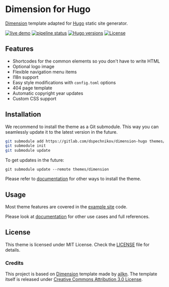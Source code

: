 # Dimension for Hugo

[Dimension](https://html5up.net/dimension/) template adapted for [Hugo](https://gohugo.io/) static site generator.

[![live demo](https://img.shields.io/badge/-live%20demo-orange.svg)](https://dspechnikov.gitlab.io/dimension-hugo/)
[![pipeline status](https://gitlab.com/dspechnikov/dimension-hugo/badges/master/pipeline.svg)](https://gitlab.com/dspechnikov/dimension-hugo/commits/master)
[![Hugo versions](https://img.shields.io/badge/Hugo-0.46-blue.svg)]()
[![License](https://img.shields.io/badge/license-MIT-green.svg)](./LICENSE)

## Features

- Shortcodes for the common elements so you don't have to write HTML
- Optional logo image
- Flexible navigation menu items
- I18n support
- Easy style modifications with `config.toml` options
- 404 page template
- Automatic copyright year updates
- Custom CSS support

## Installation

We recommend to install the theme as a Git submodule. This way you can seamlessly 
update it to the latest version in the future.

```bash
git submodule add https://gitlab.com/dspechnikov/dimension-hugo themes/dimension
git submodule init
git submodule update
```

To get updates in the future:
```
git submodule update --remote themes/dimension
```

Please refer to [documentation][docs] for other ways to install the theme.

## Usage

Most theme features are covered in the [example site](./exampleSite/) code.

Please look at [documentation][docs] for other use cases and full references.

## License

This theme is licensed under MIT License. Check the [LICENSE](./LICENSE) file for details.

### Credits

This project is based on [Dimension](https://html5up.net/dimension/) template made by [ajlkn](https://aj.lkn.io). The template itself is released under [Creative Commons Attribution 3.0 License](http://creativecommons.org/licenses/by/3.0/).

[docs]: ./documentation.md
